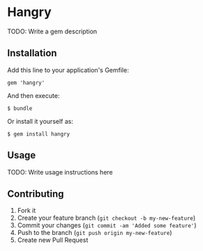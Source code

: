 # Hangry

TODO: Write a gem description

## Installation

Add this line to your application's Gemfile:

    gem 'hangry'

And then execute:

    $ bundle

Or install it yourself as:

    $ gem install hangry

## Usage

TODO: Write usage instructions here

## Contributing

1. Fork it
2. Create your feature branch (`git checkout -b my-new-feature`)
3. Commit your changes (`git commit -am 'Added some feature'`)
4. Push to the branch (`git push origin my-new-feature`)
5. Create new Pull Request
